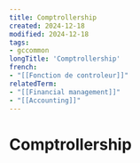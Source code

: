 ```yaml
---
title: Comptrollership
created: 2024-12-18
modified: 2024-12-18
tags:
- gccommon
longTitle: 'Comptrollership'
french:
- "[[Fonction de controleur]]"
relatedTerm:
- "[[Financial management]]"
- "[[Accounting]]"
---
```

# Comptrollership
